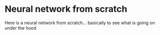 # Neural network from scratch 

Here is a neural network from scratch... basically to see what is going on under the hood
